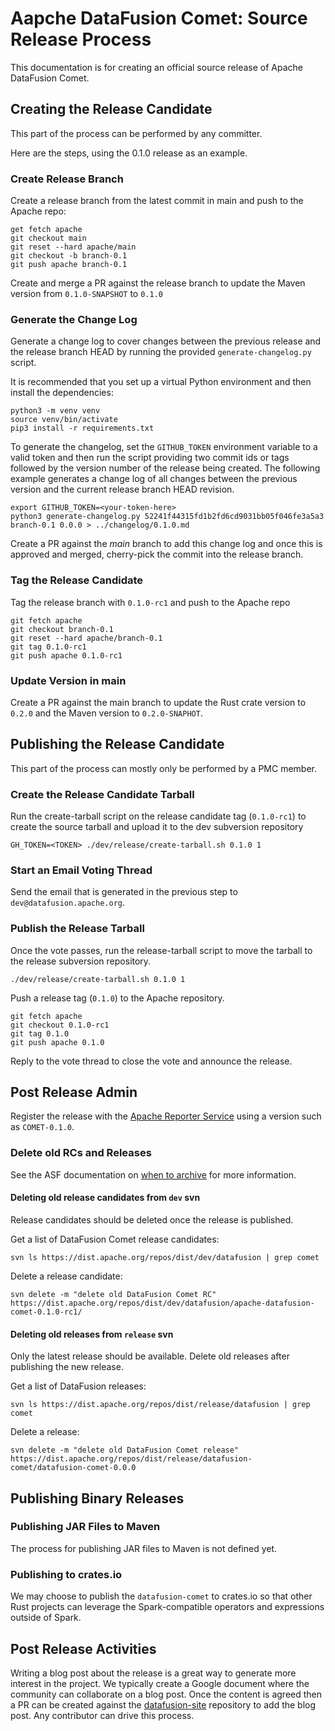 <!--
Licensed to the Apache Software Foundation (ASF) under one
or more contributor license agreements.  See the NOTICE file
distributed with this work for additional information
regarding copyright ownership.  The ASF licenses this file
to you under the Apache License, Version 2.0 (the
"License"); you may not use this file except in compliance
with the License.  You may obtain a copy of the License at

  http://www.apache.org/licenses/LICENSE-2.0

Unless required by applicable law or agreed to in writing,
software distributed under the License is distributed on an
"AS IS" BASIS, WITHOUT WARRANTIES OR CONDITIONS OF ANY
KIND, either express or implied.  See the License for the
specific language governing permissions and limitations
under the License.
-->

# Aapche DataFusion Comet: Source Release Process

This documentation is for creating an official source release of Apache DataFusion Comet.

## Creating the Release Candidate

This part of the process can be performed by any committer.

Here are the steps, using the 0.1.0 release as an example.

### Create Release Branch

Create a release branch from the latest commit in main and push to the Apache repo:

```shell
get fetch apache
git checkout main
git reset --hard apache/main
git checkout -b branch-0.1
git push apache branch-0.1
```

Create and merge a PR against the release branch to update the Maven version from `0.1.0-SNAPSHOT` to `0.1.0`

### Generate the Change Log

Generate a change log to cover changes between the previous release and the release branch HEAD by running 
the provided `generate-changelog.py` script.

It is recommended that you set up a virtual Python environment and then install the dependencies:

```shell
python3 -m venv venv
source venv/bin/activate
pip3 install -r requirements.txt
```

To generate the changelog, set the `GITHUB_TOKEN` environment variable to a valid token and then run the script
providing two commit ids or tags followed by the version number of the release being created. The following
example generates a change log of all changes between the previous version and the current release branch HEAD revision.

```shell
export GITHUB_TOKEN=<your-token-here>
python3 generate-changelog.py 52241f44315fd1b2fd6cd9031bb05f046fe3a5a3 branch-0.1 0.0.0 > ../changelog/0.1.0.md
```

Create a PR against the _main_ branch to add this change log and once this is approved and merged, cherry-pick the 
commit into the release branch.

### Tag the Release Candidate

Tag the release branch with `0.1.0-rc1` and push to the Apache repo

```shell
git fetch apache
git checkout branch-0.1
git reset --hard apache/branch-0.1
git tag 0.1.0-rc1
git push apache 0.1.0-rc1
````

### Update Version in main
 
Create a PR against the main branch to update the Rust crate version to `0.2.0` and the Maven version to `0.2.0-SNAPHOT`.

## Publishing the Release Candidate

This part of the process can mostly only be performed by a PMC member.

### Create the Release Candidate Tarball

Run the create-tarball script on the release candidate tag (`0.1.0-rc1`) to create the source tarball and upload it to the dev subversion repository

```shell
GH_TOKEN=<TOKEN> ./dev/release/create-tarball.sh 0.1.0 1
```

### Start an Email Voting Thread

Send the email that is generated in the previous step to `dev@datafusion.apache.org`.

### Publish the Release Tarball

Once the vote passes, run the release-tarball script to move the tarball to the release subversion repository.

```shell
./dev/release/create-tarball.sh 0.1.0 1
```

Push a release tag (`0.1.0`) to the Apache repository.

```shell
git fetch apache
git checkout 0.1.0-rc1 
git tag 0.1.0
git push apache 0.1.0 
```

Reply to the vote thread to close the vote and announce the release.

## Post Release Admin

Register the release with the [Apache Reporter Service](https://reporter.apache.org/addrelease.html?datafusion) using
a version such as `COMET-0.1.0`.

### Delete old RCs and Releases

See the ASF documentation on [when to archive](https://www.apache.org/legal/release-policy.html#when-to-archive)
for more information.

#### Deleting old release candidates from `dev` svn

Release candidates should be deleted once the release is published.

Get a list of DataFusion Comet release candidates:

```shell
svn ls https://dist.apache.org/repos/dist/dev/datafusion | grep comet
```

Delete a release candidate:

```shell
svn delete -m "delete old DataFusion Comet RC" https://dist.apache.org/repos/dist/dev/datafusion/apache-datafusion-comet-0.1.0-rc1/
```

#### Deleting old releases from `release` svn

Only the latest release should be available. Delete old releases after publishing the new release.

Get a list of DataFusion releases:

```shell
svn ls https://dist.apache.org/repos/dist/release/datafusion | grep comet
```

Delete a release:

```shell
svn delete -m "delete old DataFusion Comet release" https://dist.apache.org/repos/dist/release/datafusion-comet/datafusion-comet-0.0.0
```

## Publishing Binary Releases

### Publishing JAR Files to Maven

The process for publishing JAR files to Maven is not defined yet.

### Publishing to crates.io

We may choose to publish the `datafusion-comet` to crates.io so that other Rust projects can leverage the
Spark-compatible operators and expressions outside of Spark.

## Post Release Activities

Writing a blog post about the release is a great way to generate more interest in the project. We typically create a
Google document where the community can collaborate on a blog post. Once the content is agreed then a PR can be
created against the [datafusion-site](https://github.com/apache/datafusion-site) repository to add the blog post. Any
contributor can drive this process.
